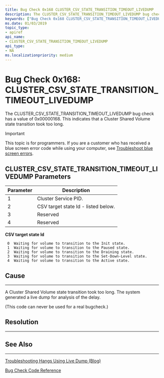 ```yaml
---
title: Bug Check 0x168 CLUSTER_CSV_STATE_TRANSITION_TIMEOUT_LIVEDUMP
description: The CLUSTER_CSV_STATE_TRANSITION_TIMEOUT_LIVEDUMP bug check has a value of 0x00000168. This indicates that a Cluster Shared Volume state transition took too long.
keywords: ["Bug Check 0x168 CLUSTER_CSV_STATE_TRANSITION_TIMEOUT_LIVEDUMP", "CLUSTER_CSV_STATE_TRANSITION_TIMEOUT_LIVEDUMP"]
ms.date: 01/03/2019
topic_type:
- apiref
api_name:
- CLUSTER_CSV_STATE_TRANSITION_TIMEOUT_LIVEDUMP
api_type:
- NA
ms.localizationpriority: medium
---
```


# Bug Check 0x168: CLUSTER\_CSV\_STATE\_TRANSITION\_TIMEOUT\_LIVEDUMP

The CLUSTER\_CSV\_STATE\_TRANSITION\_TIMEOUT\_LIVEDUMP bug check has a value of 0x00000168. This indicates that a Cluster Shared Volume state transition took too long.


> [!IMPORTANT]
> This topic is for programmers. If you are a customer who has received a blue screen error code while using your computer, see [Troubleshoot blue screen errors](https://windows.microsoft.com/windows-10/troubleshoot-blue-screen-errors).



## CLUSTER\_CSV\_STATE\_TRANSITION\_TIMEOUT\_LIVEDUMP Parameters

|Parameter|Description|
|--- |--- |
|1| Cluster Service PID.|
|2| CSV target state Id - listed below. |
|3| Reserved |
|4| Reserved |


**CSV target state Id**

     0  Waiting for volume to transition to the Init state. 
     1  Waiting for volume to transition to the Paused state. 
     2  Waiting for volume to transition to the Draining state. 
     3  Waiting for volume to transition to the Set-Down-Level state. 
     4  Waiting for volume to transition to the Active state.


## Cause
-----

A Cluster Shared Volume state transition took too long. The system generated a live dump for analysis of the delay.

(This code can never be used for a real bugcheck.)

## Resolution
----------
 

## See Also
----------

[Troubleshooting Hangs Using Live Dump (Blog)](https://blogs.msdn.microsoft.com/clustering/2016/03/02/troubleshooting-hangs-using-live-dump/)

[Bug Check Code Reference](bug-check-code-reference2.md)




